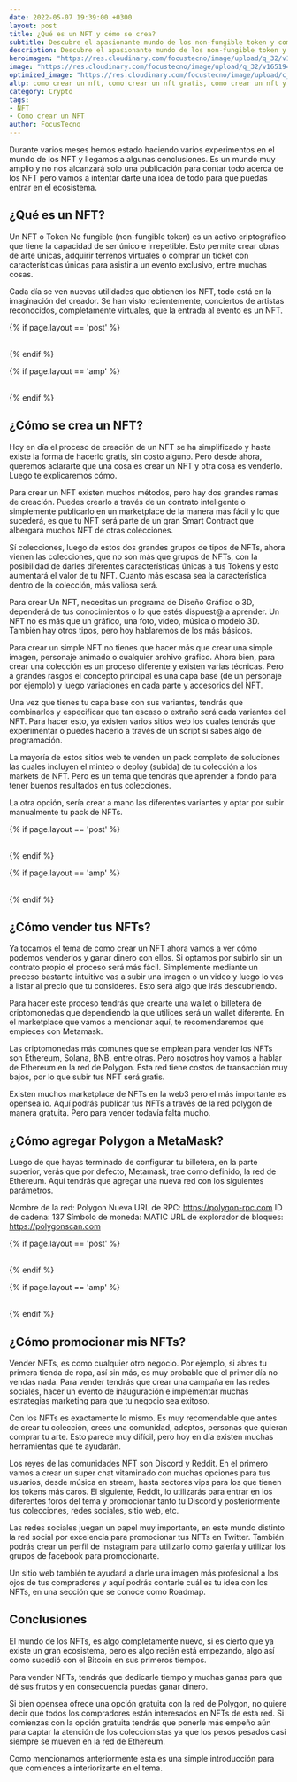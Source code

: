 ```yaml
---
date: 2022-05-07 19:39:00 +0300
layout: post
title: ¿Qué es un NFT y cómo se crea?
subtitle: Descubre el apasionante mundo de los non-fungible token y comienza a generar ingresos con ellos. 
description: Descubre el apasionante mundo de los non-fungible token y comienza a generar ingresos con ellos. 
heroimagen: "https://res.cloudinary.com/focustecno/image/upload/q_32/v1651941280/como-crear-un-nft-como-crear-un-nft-gratis-como-crear-un-nft-y-venderlo-como-crear-un-nft-en-binance-como-crear-un-nft-en-opensea_mjbyzl.jpg"
image: "https://res.cloudinary.com/focustecno/image/upload/q_32/v1651941280/como-crear-un-nft-como-crear-un-nft-gratis-como-crear-un-nft-y-venderlo-como-crear-un-nft-en-binance-como-crear-un-nft-en-opensea_mjbyzl.jpg"
optimized_image: "https://res.cloudinary.com/focustecno/image/upload/c_scale,q_32,w_530/v1651941280/como-crear-un-nft-como-crear-un-nft-gratis-como-crear-un-nft-y-venderlo-como-crear-un-nft-en-binance-como-crear-un-nft-en-opensea_mjbyzl.jpg"
altp: como crear un nft, como crear un nft gratis, como crear un nft y venderlo, como crear un nft en binance, como crear un nft en opensea, como crear un nft en metamask, como crear un nft de arte, como crear un nft paso a paso, como crear un nft desde el movil, como crear un nft animado, como crear un nft app, como crear un nft a partir de una foto, como crear un nft art, como crear un nft arte, como crear un nft android, como crear un archivo nft, como hacer un nft arte, como crear un nft binance, como hacer un nft blockchain, como crear un nft y vender en binance, como crear un juego nft en binance, como crear un nft con el movil, como crear un nft con photoshop, como crear un nft con metamask, como crear un nft con opensea, como crear un nft crypto, como crear un nft desde cero, como hacer un sistema nft casero, como crear coleccion nft, como crear un nft de una foto, como crear un nft de mono, como crear un nft de un cuadro, como crear un nft desde mi celular, como crear un nft desde un celular, como crear un nft en solana, como crear un nft en 3d, como crear un nft en rarible, como crear un nft en crypto.com, como crear un nft en mintable, como crear un nft facil, and como hacer un nft de una foto 
category: Crypto
tags:
- NFT
- Como crear un NFT
author: FocusTecno
---
```

Durante varios meses hemos estado haciendo varios experimentos en el mundo de los NFT y llegamos a algunas conclusiones. Es un mundo muy amplio y no nos alcanzará solo una publicación para contar todo acerca de los NFT pero vamos a intentar darte una idea de todo para que puedas entrar en el ecosistema.

## ¿Qué es un NFT?
Un NFT o Token No fungible (non-fungible token) es un activo criptográfico que tiene la capacidad de ser único e irrepetible. Esto permite crear obras de arte únicas, adquirir terrenos virtuales o comprar un ticket con características únicas para asistir a un evento exclusivo, entre muchas cosas.

Cada día se ven nuevas utilidades que obtienen los NFT, todo está en la imaginación del creador. Se han visto recientemente, conciertos de artistas reconocidos, completamente virtuales, que la entrada al evento es un NFT.

{% if page.layout == 'post' %}
<br/>
<ins class="adsbygoogle"
     style="display:block"
     data-ad-client="ca-pub-4858467408884489"
     data-ad-slot="4415831152"
     data-ad-format="auto"
     data-full-width-responsive="true"></ins>
<script>
     (adsbygoogle = window.adsbygoogle || []).push({});
</script>
<br/>
{% endif %}

{% if page.layout == 'amp' %}
<br/>
<amp-ad width="100vw" height="320"
     type="adsense"
     data-ad-client="ca-pub-4858467408884489"
     data-ad-slot="4415831152"
     data-auto-format="rspv"
     data-full-width="">
  <div overflow=""></div>
</amp-ad>
<br/>
{% endif %}

## ¿Cómo se crea un NFT?

Hoy en día el proceso de creación de un NFT se ha simplificado y hasta existe la forma de hacerlo gratis, sin costo alguno. Pero desde ahora, queremos aclararte que una cosa es crear un NFT y otra cosa es venderlo. Luego te explicaremos cómo.

Para crear un NFT existen muchos métodos, pero hay dos grandes ramas de creación. Puedes crearlo a través de un contrato inteligente o simplemente publicarlo en un marketplace de la manera más fácil y lo que sucederá, es que tu NFT será parte de un gran Smart Contract que albergará muchos NFT de otras colecciones.

Sí colecciones, luego de estos dos grandes grupos de tipos de NFTs, ahora vienen las colecciones, que no son más que grupos de NFTs, con la posibilidad de darles diferentes características únicas a tus Tokens y esto aumentará el valor de tu NFT. Cuanto más escasa sea la característica dentro de la colección, más valiosa será. 

Para crear Un NFT, necesitas un programa de Diseño Gráfico o 3D, dependerá de tus conocimientos o lo que estés dispuest@ a aprender. Un NFT no es más que un gráfico, una foto, vídeo, música o modelo 3D. También hay otros tipos, pero hoy hablaremos de los más básicos.

Para crear un simple NFT no tienes que hacer más que crear una simple imagen, personaje animado o cualquier archivo gráfico. Ahora bien, para crear una colección es un proceso diferente y existen varias técnicas. Pero a grandes rasgos el concepto principal es una capa base (de un personaje por ejemplo) y luego variaciones en cada parte y accesorios del NFT.

Una vez que tienes tu capa base con sus variantes, tendrás que combinarlos y especificar que tan escaso o extraño será cada variantes del NFT. Para hacer esto, ya existen varios sitios web los cuales tendrás que experimentar o puedes hacerlo a través de un script si sabes algo de programación.

La mayoría de estos sitios web te venden un pack completo de soluciones las cuales incluyen el minteo o deploy (subida) de tu colección a los markets de NFT. Pero es un tema que tendrás que aprender a fondo para tener buenos resultados en tus colecciones.

La otra opción, sería crear a mano las diferentes variantes y optar por subir manualmente tu pack de NFTs.

{% if page.layout == 'post' %}
<br/>
<ins class="adsbygoogle"
     style="display:block"
     data-ad-client="ca-pub-4858467408884489"
     data-ad-slot="2382378960"
     data-ad-format="auto"
     data-full-width-responsive="true"></ins>
<script>
     (adsbygoogle = window.adsbygoogle || []).push({});
</script>
<br/>
{% endif %}

{% if page.layout == 'amp' %}
<br/>
<amp-ad width="100vw" height="320"
     type="adsense"
     data-ad-client="ca-pub-4858467408884489"
     data-ad-slot="2382378960"
     data-auto-format="rspv"
     data-full-width="">
  <div overflow=""></div>
</amp-ad>
<br/>
{% endif %}

## ¿Cómo vender tus NFTs?

Ya tocamos el tema de como crear un NFT ahora vamos a ver cómo podemos venderlos y ganar dinero con ellos. Si optamos por subirlo sin un contrato propio el proceso será más fácil. Simplemente mediante un proceso bastante intuitivo vas a subir una imagen o un video y luego lo vas a listar al precio que tu consideres. Esto será algo que irás descubriendo. 

Para hacer este proceso tendrás que crearte una wallet o billetera de criptomonedas que dependiendo la que utilices será un wallet diferente. En el marketplace que vamos a mencionar aquí, te recomendaremos que empieces con Metamask.

Las criptomonedas más comunes que se emplean para vender los NFTs son Ethereum, Solana, BNB, entre otras. Pero nosotros hoy vamos a hablar de Ethereum en la red de Polygon. Esta red tiene costos de transacción muy bajos, por lo que subir tus NFT será gratis.

Existen muchos marketplace de NFTs en la web3 pero el más importante es opensea.io. Aquí podrás publicar tus NFTs a través de la red polygon de manera gratuita. Pero para vender todavía falta mucho.

## ¿Cómo agregar Polygon a MetaMask?

Luego de que hayas terminado de configurar tu billetera, en la parte superior, verás que por defecto, Metamask, trae como definido, la red de Ethereum. Aquí tendrás que agregar una nueva red con los siguientes parámetros.

Nombre de la red: Polygon
Nueva URL de RPC: https://polygon-rpc.com
ID de cadena: 137
Símbolo de moneda: MATIC
URL de explorador de bloques: https://polygonscan.com

{% if page.layout == 'post' %}
<br/>
<ins class="adsbygoogle"
     style="display:block"
     data-ad-client="ca-pub-4858467408884489"
     data-ad-slot="5537341138"
     data-ad-format="auto"
     data-full-width-responsive="true"></ins>
<script>
     (adsbygoogle = window.adsbygoogle || []).push({});
</script>
<br/>
{% endif %}

{% if page.layout == 'amp' %}
<br/>
<amp-ad width="100vw" height="320"
     type="adsense"
     data-ad-client="ca-pub-4858467408884489"
     data-ad-slot="5537341138"
     data-auto-format="rspv"
     data-full-width="">
  <div overflow=""></div>
</amp-ad>
<br/>
{% endif %}


## ¿Cómo promocionar mis NFTs?

Vender NFTs, es como cualquier otro negocio. Por ejemplo, si abres tu primera tienda de ropa, así sin más, es muy probable que el primer día no vendas nada. Para vender tendrás que crear una campaña en las redes sociales, hacer un evento de inauguración e implementar muchas estrategias marketing para que tu negocio sea exitoso. 

Con los NFTs es exactamente lo mismo. Es muy recomendable que antes de crear tu colección, crees una comunidad, adeptos, personas que quieran comprar tu arte. Esto parece muy difícil, pero hoy en día existen muchas herramientas que te ayudarán.

Los reyes de las comunidades NFT son Discord y Reddit. En el primero vamos a crear un super chat vitaminado con muchas opciones para tus usuarios, desde música en stream, hasta sectores vips para los que tienen los tokens más caros. El siguiente, Reddit, lo utilizarás para entrar en los diferentes foros del tema y promocionar tanto tu Discord y posteriormente tus colecciones, redes sociales, sitio web, etc.

Las redes sociales juegan un papel muy importante, en este mundo distinto la red social por excelencia para promocionar tus NFTs en Twitter. También podrás crear un perfil de Instagram para utilizarlo como galería y utilizar los grupos de facebook para promocionarte.

Un sitio web también te ayudará a darle una imagen más profesional a los ojos de tus compradores y aquí podrás contarle cuál es tu idea con los NFTs, en una sección que se conoce como Roadmap.

## Conclusiones

El mundo de los NFTs, es algo completamente nuevo, si es cierto que ya existe un gran ecosistema, pero es algo recién está empezando, algo así como sucedió con el Bitcoin en sus primeros tiempos.

Para vender NFTs, tendrás que dedicarle tiempo y muchas ganas para que dé sus frutos y en consecuencia puedas ganar dinero.

Si bien opensea ofrece una opción gratuita con la red de Polygon, no quiere decir que todos los compradores están interesados en NFTs de esta red. Si comienzas con la opción gratuita tendrás que ponerle más empeño aún para captar la atención de los coleccionistas ya que los pesos pesados casi siempre se mueven en la red de Ethereum.

Como mencionamos anteriormente esta es una simple introducción para que comiences a interiorizarte en el tema. 

